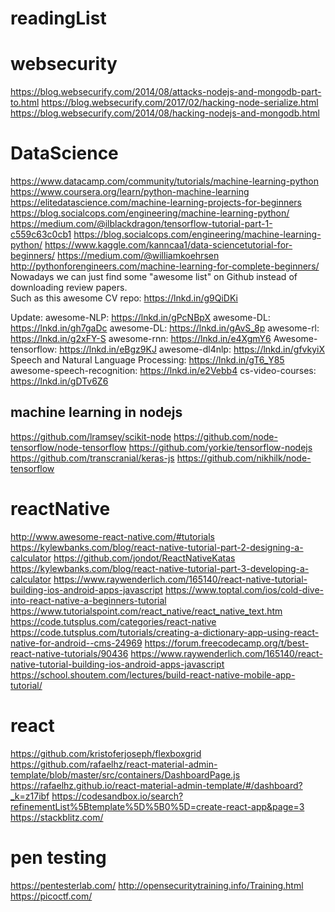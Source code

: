 # readingList

# websecurity
https://blog.websecurify.com/2014/08/attacks-nodejs-and-mongodb-part-to.html
https://blog.websecurify.com/2017/02/hacking-node-serialize.html
https://blog.websecurify.com/2014/08/hacking-nodejs-and-mongodb.html

# DataScience
https://www.datacamp.com/community/tutorials/machine-learning-python
https://www.coursera.org/learn/python-machine-learning
https://elitedatascience.com/machine-learning-projects-for-beginners
https://blog.socialcops.com/engineering/machine-learning-python/
https://medium.com/@ilblackdragon/tensorflow-tutorial-part-1-c559c63c0cb1
https://blog.socialcops.com/engineering/machine-learning-python/
https://www.kaggle.com/kanncaa1/data-sciencetutorial-for-beginners/
https://medium.com/@williamkoehrsen
http://pythonforengineers.com/machine-learning-for-complete-beginners/
Nowadays we can just find some "awesome list" on Github instead of downloading review papers.  
Such as this awesome CV repo: 
https://lnkd.in/g9QiDKi

Update:
awesome-NLP: https://lnkd.in/gPcNBpX
awesome-DL: https://lnkd.in/gh7gaDc
awesome-DL: https://lnkd.in/gAvS_8p
awesome-rl: https://lnkd.in/g2xFY-S
awesome-rnn: https://lnkd.in/e4XgmY6
Awesome-tensorflow: https://lnkd.in/eBgz9KJ
awesome-dl4nlp: https://lnkd.in/gfvkyiX
Speech and Natural Language Processing: https://lnkd.in/gT6_Y85
awesome-speech-recognition: https://lnkd.in/e2Vebb4
cs-video-courses: https://lnkd.in/gDTv6Z6

## machine learning in nodejs
https://github.com/lramsey/scikit-node
https://github.com/node-tensorflow/node-tensorflow
https://github.com/yorkie/tensorflow-nodejs
https://github.com/transcranial/keras-js
https://github.com/nikhilk/node-tensorflow


# reactNative
http://www.awesome-react-native.com/#tutorials
https://kylewbanks.com/blog/react-native-tutorial-part-2-designing-a-calculator
https://github.com/jondot/ReactNativeKatas
https://kylewbanks.com/blog/react-native-tutorial-part-3-developing-a-calculator
https://www.raywenderlich.com/165140/react-native-tutorial-building-ios-android-apps-javascript
https://www.toptal.com/ios/cold-dive-into-react-native-a-beginners-tutorial
https://www.tutorialspoint.com/react_native/react_native_text.htm
https://code.tutsplus.com/categories/react-native
https://code.tutsplus.com/tutorials/creating-a-dictionary-app-using-react-native-for-android--cms-24969
https://forum.freecodecamp.org/t/best-react-native-tutorials/90436
https://www.raywenderlich.com/165140/react-native-tutorial-building-ios-android-apps-javascript
https://school.shoutem.com/lectures/build-react-native-mobile-app-tutorial/

# react
https://github.com/kristoferjoseph/flexboxgrid
https://github.com/rafaelhz/react-material-admin-template/blob/master/src/containers/DashboardPage.js
https://rafaelhz.github.io/react-material-admin-template/#/dashboard?_k=z17ibf
https://codesandbox.io/search?refinementList%5Btemplate%5D%5B0%5D=create-react-app&page=3
https://stackblitz.com/

# pen testing
https://pentesterlab.com/
http://opensecuritytraining.info/Training.html
https://picoctf.com/

